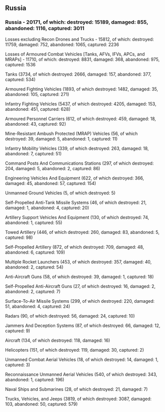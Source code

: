 
 
 ## Russia
 
 ### Russia - 20171, of which: destroyed: 15189, damaged: 855, abandoned: 1116, captured: 3011

 Losses excluding Recon Drones and Trucks - 15812, of which: destroyed: 11759, damaged: 752, abandoned: 1065, captured: 2236

 Losses of Armoured Combat Vehicles [Tanks, AFVs, IFVs, APCs, and MRAPs] - 11710, of which: destroyed: 8831, damaged: 368, abandoned: 975, captured: 1536

 

 

 Tanks (3734, of which destroyed: 2666, damaged: 157, abandoned: 377, captured: 534)

 Armoured Fighting Vehicles (1893, of which destroyed: 1482, damaged: 35, abandoned: 105, captured: 271)

 Infantry Fighting Vehicles (5437, of which destroyed: 4205, damaged: 153, abandoned: 451, captured: 628)

 Armoured Personnel Carriers (612, of which destroyed: 459, damaged: 18, abandoned: 43, captured: 92)

 Mine-Resistant Ambush Protected (MRAP) Vehicles (56, of which destroyed: 39, damaged: 5, abandoned: 1, captured: 11)

 Infantry Mobility Vehicles (339, of which destroyed: 263, damaged: 18, abandoned: 7, captured: 51)

 Command Posts And Communications Stations (297, of which destroyed: 204, damaged: 5, abandoned: 2, captured: 86)

 Engineering Vehicles And Equipment (622, of which destroyed: 366, damaged: 45, abandoned: 57, captured: 154)

 Unmanned Ground Vehicles (5, of which destroyed: 5)

 Self-Propelled Anti-Tank Missile Systems (46, of which destroyed: 21, damaged: 1, abandoned: 4, captured: 20)

 Artillery Support Vehicles And Equipment (130, of which destroyed: 74, abandoned: 1, captured: 55)

 Towed Artillery (446, of which destroyed: 260, damaged: 83, abandoned: 5, captured: 98)

 Self-Propelled Artillery (872, of which destroyed: 709, damaged: 48, abandoned: 6, captured: 109)

 Multiple Rocket Launchers (453, of which destroyed: 357, damaged: 40, abandoned: 2, captured: 54)

 Anti-Aircraft Guns (58, of which destroyed: 39, damaged: 1, captured: 18)

 Self-Propelled Anti-Aircraft Guns (27, of which destroyed: 16, damaged: 2, abandoned: 2, captured: 7)

 Surface-To-Air Missile Systems (299, of which destroyed: 220, damaged: 51, abandoned: 4, captured: 24)

 Radars (90, of which destroyed: 56, damaged: 24, captured: 10)

 Jammers And Deception Systems (87, of which destroyed: 66, damaged: 12, captured: 9)

 Aircraft (134, of which destroyed: 118, damaged: 16)

 Helicopters (151, of which destroyed: 119, damaged: 30, captured: 2)

 Unmanned Combat Aerial Vehicles (18, of which destroyed: 14, damaged: 1, captured: 3)

 Reconnaissance Unmanned Aerial Vehicles (540, of which destroyed: 343, abandoned: 1, captured: 196)

 Naval Ships and Submarines (28, of which destroyed: 21, damaged: 7)

 Trucks, Vehicles, and Jeeps (3819, of which destroyed: 3087, damaged: 103, abandoned: 50, captured: 579)

